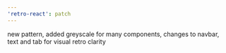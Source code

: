 ```yaml
---
'retro-react': patch
---
```


new pattern, added greyscale for many components, changes to navbar, text and tab for visual retro clarity
